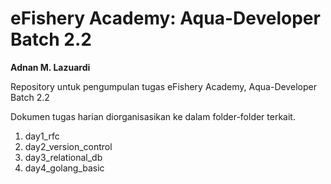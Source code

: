 # eFishery Academy: Aqua-Developer Batch 2.2
**Adnan M. Lazuardi**

Repository untuk pengumpulan tugas eFishery Academy, Aqua-Developer Batch 2.2

Dokumen tugas harian diorganisasikan ke dalam folder-folder terkait.
1. day1_rfc
2. day2_version_control
3. day3_relational_db
4. day4_golang_basic